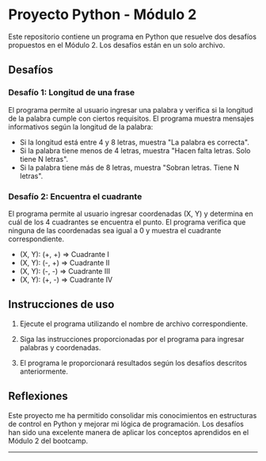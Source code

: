 # Proyecto Python - Módulo 2

Este repositorio contiene un programa en Python que resuelve dos desafíos propuestos en el Módulo 2. Los desafíos están en un solo archivo.

## Desafíos

### Desafío 1: Longitud de una frase

El programa permite al usuario ingresar una palabra y verifica si la longitud de la palabra cumple con ciertos requisitos. El programa muestra mensajes informativos según la longitud de la palabra:

- Si la longitud está entre 4 y 8 letras, muestra "La palabra es correcta".
- Si la palabra tiene menos de 4 letras, muestra "Hacen falta letras. Solo tiene N letras".
- Si la palabra tiene más de 8 letras, muestra "Sobran letras. Tiene N letras".

### Desafío 2: Encuentra el cuadrante

El programa permite al usuario ingresar coordenadas (X, Y) y determina en cuál de los 4 cuadrantes se encuentra el punto. El programa verifica que ninguna de las coordenadas sea igual a 0 y muestra el cuadrante correspondiente.

- (X, Y): (+, +) => Cuadrante I
- (X, Y): (-, +) => Cuadrante II
- (X, Y): (-, -) => Cuadrante III
- (X, Y): (+, -) => Cuadrante IV

## Instrucciones de uso

1. Ejecute el programa utilizando el nombre de archivo correspondiente.

2. Siga las instrucciones proporcionadas por el programa para ingresar palabras y coordenadas.

3. El programa le proporcionará resultados según los desafíos descritos anteriormente.

## Reflexiones

Este proyecto me ha permitido consolidar mis conocimientos en estructuras de control en Python y mejorar mi lógica de programación. Los desafíos han sido una excelente manera de aplicar los conceptos aprendidos en el Módulo 2 del bootcamp.

---

